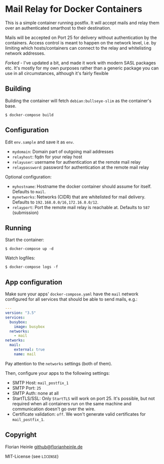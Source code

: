 # Mail Relay for Docker Containers

This is a simple container running postfix. It will accept mails and relay them over an authenticated smarthost to their destination.

Mails will be accepted on Port 25 for delivery without authentication by the containers. Access control is meant to happen on the network level, i.e. by limiting which hosts/containers can connect to the relay and whitelisting network addresses.

*Forked* - I've updated a bit, and made it work with modern SASL packages etc. It's mostly for my own purposes
rather than a generic package you can use in all circumstances, although it's fairly flexible

## Building

Building the container will fetch `debian:bullseye-slim` as the container's base.

```shell
$ docker-compose build
```

## Configuration

Edit `env.sample` and save it as `env`.

* `mydomain`: Domain part of outgoing mail addresses
* `relayhost`: fqdn for your relay host
* `relayuser`: username for authentication at the remote mail relay
* `relaypassword`: password for authentication at the remote mail relay


Optional configuration:

* `myhostname`: Hostname the docker container should assume for itself. Defaults to `mail`.
* `mynetworks`: Networks (CIDR) that are whitelisted for mail delivery. Defaults to `192.168.0.0/16,172.16.0.0/12`.
* `relayport`: Port the remote mail relay is reachable at. Defaults to `587` (submission)

## Running

Start the container:

```shell
$ docker-compose up -d
```

Watch logfiles:

```shell
$ docker-compose logs -f
```

## App configuration

Make sure your apps' `docker-compose.yaml` have the `mail` network configured for all services that should be able to send mails, e.g.:


```yaml
---
version: "3.5"
services:
  busybox:
    image: busybox
  networks:
    - mail
networks:
  mail:
    external: true
    name: mail
```

Pay attention to the `networks` settings (both of them).

Then, configure your apps to the following settings:

* SMTP Host: `mail_postfix_1`
* SMTP Port: `25`
* SMTP Auth: none at all
* StartTLS/SSL: Only `StartTLS` will work on port 25. It's possible, but not required when all containers run on the same machine and communication doesn't go over the wire.
* Certificate validation: `off`. We won't generate valid certificates for `mail_postfix_1`.

## Copyright

Florian Heinle <github@florianheinle.de>

MIT-License (see `LICENSE`)
